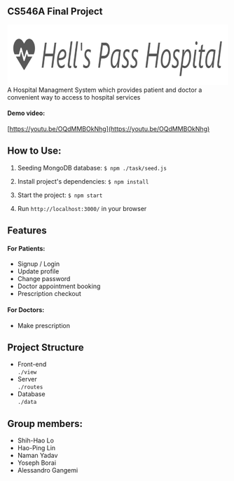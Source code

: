 ## CS546A Final Project
<img src="resources/logo.PNG" width="825px" height="137px"></img>
<br>
A Hospital Managment System which provides patient and doctor a convenient way to access to hospital services

#### Demo video:
[https://youtu.be/OQdMMBOkNhg](https://youtu.be/OQdMMBOkNhg)

## How to Use:
1. Seeding MongoDB database: `$ npm ./task/seed.js`

2. Install project's dependencies: `$ npm install`

3. Start the project: `$ npm start`

4. Run `http://localhost:3000/` in your browser

## Features
#### For Patients:
* Signup / Login
* Update profile
* Change password
* Doctor appointment booking
* Prescription checkout
#### For Doctors:
* Make prescription

## Project Structure
* Front-end <br>
`./view`
* Server <br>
`./routes`
* Database <br>
`./data`

## Group members:
* Shih-Hao Lo
* Hao-Ping Lin
* Naman Yadav
* Yoseph Borai
* Alessandro Gangemi
